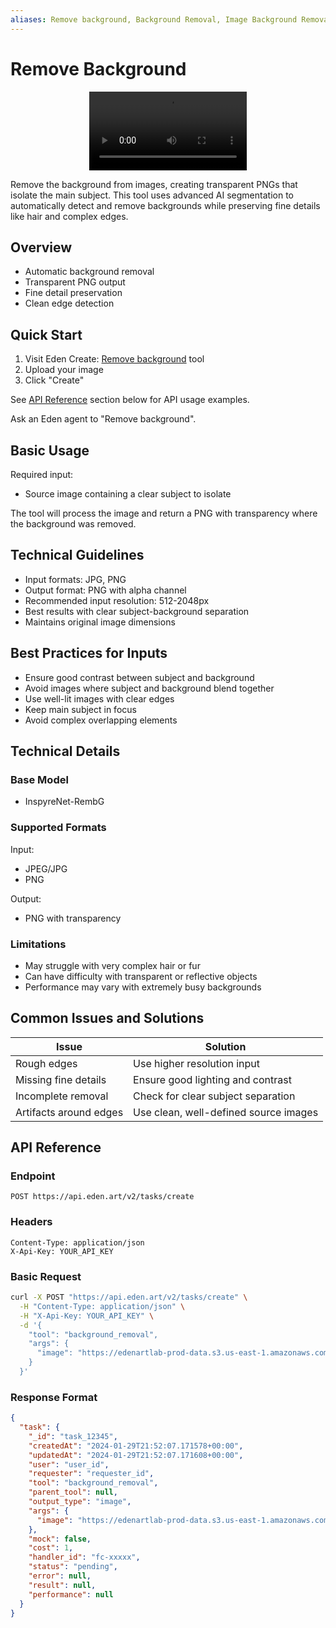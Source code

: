 ```yaml
---
aliases: Remove background, Background Removal, Image Background Removal
---
```


# Remove Background
<div align="center">
<video width="50%" controls>
            <source src="https://edenartlab-prod-data.s3.us-east-1.amazonaws.com/app/background_removal_opt.mp4" type="video/mp4" />
            </video>
</div>


Remove the background from images, creating transparent PNGs that isolate the main subject. This tool uses advanced AI segmentation to automatically detect and remove backgrounds while preserving fine details like hair and complex edges.

## Overview

- Automatic background removal
- Transparent PNG output
- Fine detail preservation
- Clean edge detection

## Quick Start

1. Visit Eden Create: [Remove background](https://beta.eden.art/create/background_removal) tool
2. Upload your image
3. Click "Create"

See [API Reference](#api-reference) section below for API usage examples.

Ask an Eden agent to "Remove background".

## Basic Usage

Required input:
- Source image containing a clear subject to isolate

The tool will process the image and return a PNG with transparency where the background was removed.

## Technical Guidelines

- Input formats: JPG, PNG
- Output format: PNG with alpha channel
- Recommended input resolution: 512-2048px
- Best results with clear subject-background separation
- Maintains original image dimensions

## Best Practices for Inputs

- Ensure good contrast between subject and background
- Avoid images where subject and background blend together
- Use well-lit images with clear edges
- Keep main subject in focus
- Avoid complex overlapping elements

## Technical Details

### Base Model
- InspyreNet-RembG

### Supported Formats
Input:
- JPEG/JPG
- PNG

Output:
- PNG with transparency

### Limitations
- May struggle with very complex hair or fur
- Can have difficulty with transparent or reflective objects
- Performance may vary with extremely busy backgrounds

## Common Issues and Solutions

| Issue | Solution |
|-------|----------|
| Rough edges | Use higher resolution input |
| Missing fine details | Ensure good lighting and contrast |
| Incomplete removal | Check for clear subject separation |
| Artifacts around edges | Use clean, well-defined source images |

## API Reference

### Endpoint
`POST https://api.eden.art/v2/tasks/create`

### Headers
```
Content-Type: application/json
X-Api-Key: YOUR_API_KEY
```

### Basic Request
```bash
curl -X POST "https://api.eden.art/v2/tasks/create" \
  -H "Content-Type: application/json" \
  -H "X-Api-Key: YOUR_API_KEY" \
  -d '{
    "tool": "background_removal",
    "args": {
      "image": "https://edenartlab-prod-data.s3.us-east-1.amazonaws.com/bb88e857586a358ce3f02f92911588207fbddeabff62a3d6a479517a646f053c.jpg"
    }
  }'
```

### Response Format
```json
{
  "task": {
    "_id": "task_12345",
    "createdAt": "2024-01-29T21:52:07.171578+00:00",
    "updatedAt": "2024-01-29T21:52:07.171608+00:00",
    "user": "user_id",
    "requester": "requester_id",
    "tool": "background_removal",
    "parent_tool": null,
    "output_type": "image",
    "args": {
      "image": "https://edenartlab-prod-data.s3.us-east-1.amazonaws.com/bb88e857586a358ce3f02f92911588207fbddeabff62a3d6a479517a646f053c.jpg"
    },
    "mock": false,
    "cost": 1,
    "handler_id": "fc-xxxxx",
    "status": "pending",
    "error": null,
    "result": null,
    "performance": null
  }
}
```